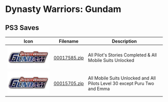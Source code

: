 # Dynasty Warriors: Gundam

## PS3 Saves

| Icon | Filename | Description |
|------|----------|-------------|
| ![Dynasty Warriors: Gundam](ICON0.PNG) | [00017585.zip](00017585.zip) | All Pilot's Stories Completed & All Mobile Suits Unlocked |
| ![Dynasty Warriors: Gundam](ICON0.PNG) | [00015705.zip](00015705.zip) | All Mobile Suits Unlocked and All Pilots Level 30 except Puru Two and Emma |
